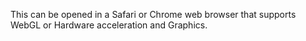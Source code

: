 This can be opened in a Safari or Chrome web browser that supports WebGL or Hardware acceleration and Graphics.
